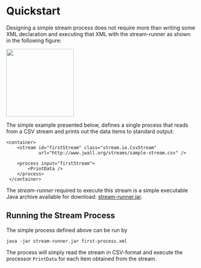 Quickstart
==========

Designing a simple stream process does not require more than writing
some XML declaration and executing that XML with the stream-runner as
shown in the following figure:

<div class="figure">
   <img src="quickstart-xml.png" style="height: 180px;" />
</div>

The simple example presented below, defines a single process that
reads from a CSV stream and prints out the data items to standard
output:


    <container>
        <stream id="firstStream" class="stream.io.CsvStream"
                url="http://www.jwall.org/streams/sample-stream.csv" />

        <process input="firstStream">
            <PrintData />
        </process>
     </container>

The *stream-runner* required to execute this stream is a simple executable
Java archive available for download:  [stream-runner.jar](stream-runner.jar).


Running the Stream Process
--------------------------

The simple process defined above can be run by

	java -jar stream-runner.jar first-process.xml

The process will simply read the stream in CSV-format and execute the
processor `PrintData` for each item obtained from the stream.
